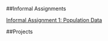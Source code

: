 ##Informal Assignments

[Informal Assignment 1: Population Data](https://kemckee.github.io/Data146/informal_exercise1.html)

##Projects 

